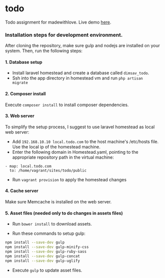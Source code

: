 todo
====

Todo assignment for madewithlove. Live demo [here](http://todo.dimsav.com).

### Installation steps for development environment.

After cloning the repository, make sure gulp and nodejs are installed on your system.
Then, run the following steps:

#### 1. Database setup

* Install laravel homestead and create a database called `dimsav_todo`.
* Ssh into the app directory in homestead vm and run `php artisan migrate`

#### 2. Composer install

Execute `composer install` to install composer dependencies.

#### 3. Web server

To simplify the setup process, I suggest to use laravel homestead as local web server:

* Add `192.168.10.10 local.todo.com` to the host machine's /etc/hosts file. Use the local ip of the homestead machine.
* Enter the following domain in Homestead.yaml, pointing to the appropriate repository path in the virtual machine:

```
- map: local.todo.com
  to: /home/vagrant/sites/todo/public
```

* Run `vagrant provision` to apply the homestead changes

#### 4. Cache server

Make sure Memcache is installed on the web server.

#### 5. Asset files (needed only to do changes in assets files)

* Run `bower install` to download assets.

* Run these commands to setup gulp:

```bash
npm install --save-dev gulp
npm install --save-dev gulp-minify-css
npm install --save-dev gulp-ruby-sass
npm install --save-dev gulp-concat
npm install --save-dev gulp-uglify
```

* Execute `gulp` to update asset files.
